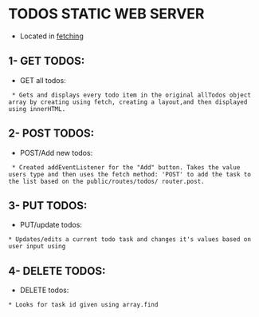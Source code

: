 # TODOS STATIC WEB SERVER
* Located in [fetching](https://github.com/maggiemcc/todo-static-api/blob/master/public/index.js)

## 1- GET TODOS:
- GET all todos: 
<!-- [Todos Route](https://github.com/maggiemcc/todo-static-api/blob/master/routes/todos.js) -->
     * Gets and displays every todo item in the original allTodos object array by creating using fetch, creating a layout,and then displayed using innerHTML.
   

## 2- POST TODOS:
- POST/Add new todos: 
<!-- [Todos Route](https://github.com/maggiemcc/todo-static-api/blob/master/routes/todos.js) -->
     * Created addEventListener for the "Add" button. Takes the value users type and then uses the fetch method: 'POST' to add the task to the list based on the public/routes/todos/ router.post.


## 3- PUT TODOS:
- PUT/update todos: 
<!-- [Todos Route](https://github.com/maggiemcc/todo-static-api/blob/master/routes/todos.js) -->
    * Updates/edits a current todo task and changes it's values based on user input using

## 4- DELETE TODOS:
- DELETE todos: 
<!-- [Todos Route](https://github.com/maggiemcc/todo-static-api/blob/master/routes/todos.js) -->
    * Looks for task id given using array.find